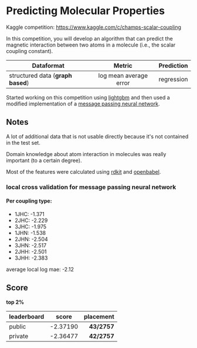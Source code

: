 # Predicting Molecular Properties

Kaggle competition: https://www.kaggle.com/c/champs-scalar-coupling

In this competition, you will develop an algorithm that can predict the magnetic interaction between two atoms in a molecule 
(i.e., the scalar coupling constant).

| Dataformat   |      Metric      |  Prediction |
|----------|:-------------:|------:|
| structured data (__graph based__) | log mean average error | regression |

Started working on this competition using [lightgbm](https://github.com/microsoft/LightGBM) and then used a modified implementation of a [message passing neural network](https://arxiv.org/pdf/1704.01212.pdf).

## Notes

A lot of additional data that is not usable directly because it's not contained in the test set.

Domain knowledge about atom interaction in molecules was really important (to a certain degree).

Most of the features were calculated using [rdkit](https://www.rdkit.org/docs/GettingStartedInPython.html) and [openbabel](http://openbabel.org/docs/current/UseTheLibrary/Python.html).

### local cross validation for message passing neural network

#### Per coupling type:
- 1JHC: -1.371
- 2JHC: -2.229
- 3JHC: -1.975
- 1JHN: -1.538
- 2JHN: -2.504
- 3JHN: -2.517
- 2JHH: -2.501
- 3JHH: -2.383 

average local log mae: -2.12

## Score 
__top 2%__

| leaderboard   | score | placement |
|----------|:-------------:|---------:|
| public | -2.37190 | __43/2757__ |
| private | -2.36477 | __42/2757__ |
